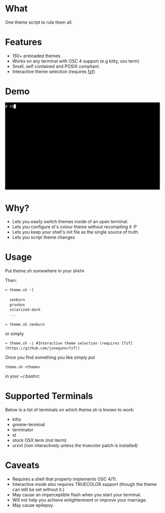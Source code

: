 # What

One theme script to rule them all.

# Features

 - 150+ preloaded themes.
 - Works on any terminal with OSC 4 support (e.g kitty, osx term)
 - Small, self contained and POSIX compliant.
 - Interactive theme selection (requires [fzf](https://github.com/junegunn/fzf))

# Demo

![](demo.gif)

# Why?

 - Lets you easily switch themes inside of an open terminal.
 - Lets you configure st's colour theme without recompiling it :P
 - Lets you keep your shell's init file as the single source of truth.
 - Lets you script theme changes

# Usage

Put theme.sh somewhere in your `$PATH`

Then:


```
> theme.sh -l
  
  zenburn
  gruvbox
  solarized-dark
  ...

> theme.sh zenburn
```

or simply

```
> theme.sh -i #Interactive theme selection (requires [fzf](https://github.com/junegunn/fzf))
```

Once you find something you like simply put

```
theme.sh <theme>
```

in your ~/.bashrc

# Supported Terminals

Below is a list of terminals on which theme.sh is known to work:
	
 - kitty
 - gnome-terminal
 - terminator
 - st
 - stock OSX term (not iterm) 
 - urxvt (non interactively unless the truecolor patch is installed)


# Caveats

 - Requires a shell that properly implements OSC 4/11.
 - Interactive mode also requires TRUECOLOR support (though the theme can still be set without it.)
 - May cause an imperceptible flash when you start your terminal.
 - Will not help you achieve enlightenment or improve your marriage.
 - May cause epilepsy.
